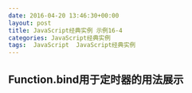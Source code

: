 ```yaml
---
date: 2016-04-20 13:46:30+00:00
layout: post
title: JavaScript经典实例 示例16-4
categories: JavaScript经典实例
tags:  JavaScript  JavaScript经典实例
---
```

Function.bind用于定时器的用法展示
----------------

<html>
    <head>
        <title>Using bind with timers</title>
        <meta http-equiv="Content-Type" content="text/html" charset="utf-8" />
        <style type="text/css">
            #item
            {
                font-size: 72px;
                margin: 70px auto;
                width: 100px;
            }
            
        </style>
        <script type="text/javascript">
            if (!Function.bind) {
                Function.prototype.bind = function(scope) {
                    var _function = this;
                    
                    return function() {
                        return _function.apply(scope, arguments);
                    }
                    
                }
                
            }
            
            window.onload = function() {
                var theCounter = new Counter('item', 10, 0);
                
                theCounter.countDown();
            }
            
            function Counter(id, start, finish) {
                this.count = this.start = start;
                this.finish = finish;
                this.id = id;
                this.countDown = function() {
                    if (this.count == this.finish) {
                        this.countDown = null;
                        return;
                    }
                    
                    document.getElementById(this.id).innerHTML = this.count--;
                    setTimeout(this.countDown.bind(this), 1000);
                }
                
            }
        </script>
    </head>
    <body>
        <div id="item">
            10
        </div>
    </body>
</html>

源码如下：

``` javascript
<!DOCTYPE html>
<html>
    <head>
        <title>Using bind with timers</title>
        <meta http-equiv="Content-Type" content="text/html" charset="utf-8" />
        <style type="text/css">
            #item
            {
                font-size: 72px;
                margin: 70px auto;
                width: 100px;
            }
            
        </style>
        <script type="text/javascript">
            if (!Function.bind) {
                Function.prototype.bind = function(scope) {
                    var _function = this;
                    
                    return function() {
                        return _function.apply(scope, arguments);
                    }
                    
                }
                
            }
            
            window.onload = function() {
                var theCounter = new Counter('item', 10, 0);
                
                theCounter.countDown();
            }
            
            function Counter(id, start, finish) {
                this.count = this.start = start;
                this.finish = finish;
                this.id = id;
                this.countDown = function() {
                    if (this.count == this.finish) {
                        this.countDown = null;
                        return;
                    }
                    
                    document.getElementById(this.id).innerHTML = this.count--;
                    setTimeout(this.countDown.bind(this), 1000);
                }
                
            }
        </script>
    </head>
    <body>
        <div id="item">
            10
        </div>
    </body>
</html>
``` 
